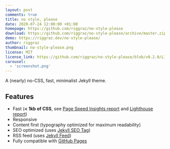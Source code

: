 ```yaml
---
layout: post
comments: true
title: no style, please
date: 2020-07-24 12:00:00 +01:00
homepage: https://github.com/riggraz/no-style-please
download: https://github.com/riggraz/no-style-please/archive/master.zip
demo: https://riggraz.dev/no-style-please/
author: riggraz
thumbnail: no-style-please.png
license: MIT
license_link: https://github.com/riggraz/no-style-please/blob/v0.2.0/LICENSE.txt
carousel:
  - 'screenshot.png'
---
```


A (nearly) no-CSS, fast, minimalist Jekyll theme.

## Features

* Fast (**< 1kb of CSS**, see [Page Speed Insights report](https://raw.githubusercontent.com/riggraz/no-style-please/master/_screenshots/page-speed-insights-report.png) and [Lighthouse report](https://raw.githubusercontent.com/riggraz/no-style-please/master/_screenshots/lighthouse-report.png))
* Responsive
* Content first (typography optimized for maximum readability)
* SEO optimized (uses [Jekyll SEO Tag](https://github.com/jekyll/jekyll-seo-tag))
* RSS feed (uses [Jekyll Feed](https://github.com/jekyll/jekyll-feed))
* Fully compatible with [GitHub Pages](https://pages.github.com/)
